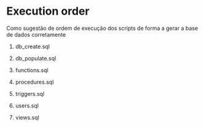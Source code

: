 # Execution order

Como sugestão de ordem de execução dos scripts de forma a gerar a base de dados corretamente

1. db_create.sql

2. db_populate.sql

3. functions.sql

4. procedures.sql

5. triggers.sql

6. users.sql

7. views.sql